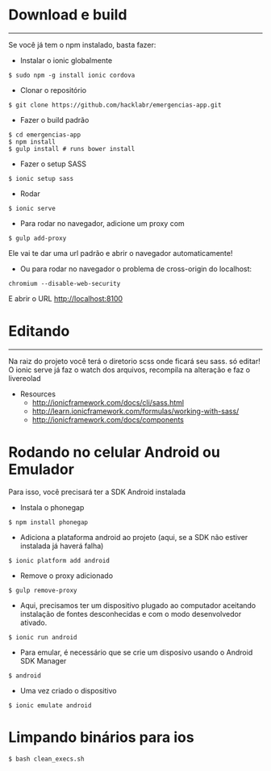 # Download e build
------------------

Se você já tem o npm instalado, basta fazer:

* Instalar o ionic globalmente
```
$ sudo npm -g install ionic cordova
```

* Clonar o repositório
```
$ git clone https://github.com/hacklabr/emergencias-app.git
```

* Fazer o build padrão
```
$ cd emergencias-app
$ npm install
$ gulp install # runs bower install
```

* Fazer o setup SASS
```
$ ionic setup sass
```

* Rodar
```
$ ionic serve
```

* Para rodar no navegador, adicione um proxy com
```
$ gulp add-proxy
```
Ele vai te dar uma url padrão e abrir o navegador automaticamente! 

* Ou para rodar no navegador o problema de cross-origin do localhost:
```
chromium --disable-web-security
```
E abrir o URL [http://localhost:8100](http://localhost:8100)

# Editando
----------

Na raiz do projeto você terá o diretorio scss onde ficará seu sass. só editar!
O ionic serve já faz o watch dos arquivos, recompila na alteração e faz o 
livereolad

* Resources
  * http://ionicframework.com/docs/cli/sass.html
  * http://learn.ionicframework.com/formulas/working-with-sass/
  * http://ionicframework.com/docs/components

# Rodando no celular Android ou Emulador

Para isso, você precisará ter a SDK Android instalada

* Instala o phonegap
```
$ npm install phonegap
```

* Adiciona a plataforma android ao projeto (aqui, se a SDK não estiver
instalada já haverá falha)
```
$ ionic platform add android
```

* Remove o proxy adicionado
```
$ gulp remove-proxy
```

* Aqui, precisamos ter um dispositivo plugado ao computador aceitando 
instalação de fontes desconhecidas e com o modo desenvolvedor ativado.
```
$ ionic run android
```

* Para emular, é necessário que se crie um disposivo usando o Android SDK Manager
```
$ android
```

* Uma vez criado o dispositivo
```
$ ionic emulate android
```

# Limpando binários para ios

```
$ bash clean_execs.sh
```


